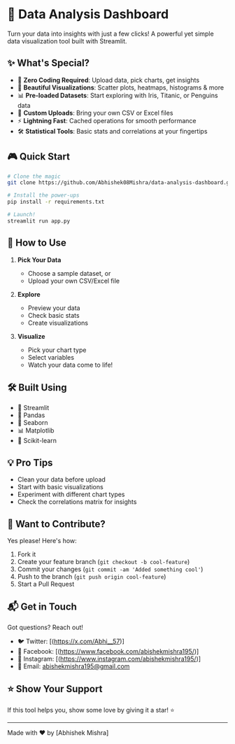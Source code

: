 # 🚀 Data Analysis Dashboard

Turn your data into insights with just a few clicks! A powerful yet simple data visualization tool built with Streamlit.

## ✨ What's Special?

- 🎯 **Zero Coding Required**: Upload data, pick charts, get insights
- 🎨 **Beautiful Visualizations**: Scatter plots, heatmaps, histograms & more
- 📊 **Pre-loaded Datasets**: Start exploring with Iris, Titanic, or Penguins data
- 📁 **Custom Uploads**: Bring your own CSV or Excel files
- ⚡ **Lightning Fast**: Cached operations for smooth performance
- 🛠️ **Statistical Tools**: Basic stats and correlations at your fingertips

## 🎮 Quick Start

```bash
# Clone the magic
git clone https://github.com/Abhishek08Mishra/data-analysis-dashboard.git

# Install the power-ups
pip install -r requirements.txt

# Launch!
streamlit run app.py
```

## 🎯 How to Use

1. **Pick Your Data**
   - Choose a sample dataset, or
   - Upload your own CSV/Excel file

2. **Explore**
   - Preview your data
   - Check basic stats
   - Create visualizations

3. **Visualize**
   - Pick your chart type
   - Select variables
   - Watch your data come to life!

## 🛠️ Built Using

- 🎈 Streamlit
- 🐼 Pandas
- 🎨 Seaborn
- 📊 Matplotlib
- 🧠 Scikit-learn

## 💡 Pro Tips

- Clean your data before upload
- Start with basic visualizations
- Experiment with different chart types
- Check the correlations matrix for insights

## 🤝 Want to Contribute?

Yes please! Here's how:

1. Fork it
2. Create your feature branch (`git checkout -b cool-feature`)
3. Commit your changes (`git commit -am 'Added something cool'`)
4. Push to the branch (`git push origin cool-feature`)
5. Start a Pull Request

## 📬 Get in Touch

Got questions? Reach out!

- 🐦 Twitter: [(https://x.com/Abhi__57)]
- 📘 Facebook: [(https://www.facebook.com/abishekmishra195/)]
- 📸 Instagram: [(https://www.instagram.com/abishekmishra195/)]
- 📧 Email: abishekmishra195@gmail.com


## ⭐ Show Your Support

If this tool helps you, show some love by giving it a star! ⭐

---
Made with ❤️ by [Abhishek Mishra]
